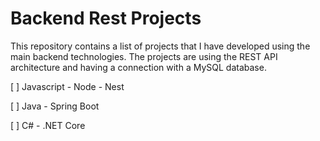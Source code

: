 # Backend Rest Projects

This repository contains a list of projects that I have developed using the main backend technologies. The projects are using the REST API architecture and having a connection with a MySQL database.

[ ] Javascript - Node - Nest

[ ] Java - Spring Boot

[ ] C# - .NET Core
